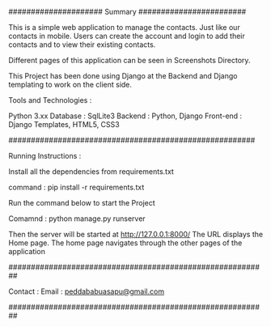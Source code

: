 ##################### Summary ########################

This is a simple web application to manage the contacts. Just like our contacts in mobile.
Users can create the account and login to add their contacts and to view their existing contacts.

Different pages of this application can be seen in Screenshots Directory.

This Project has been done using Django at the Backend and 
Django templating to work on the client side.

Tools and Technologies :

Python 3.xx
Database : SqlLite3
Backend : Python, Django
Front-end : Django Templates, HTML5, CSS3

#######################################################


Running Instructions :

Install all the dependencies from requirements.txt

command : pip install -r requirements.txt

Run the command below to start the Project

Comamnd : python manage.py runserver

Then the server will be started at http://127.0.0.1:8000/
The URL displays the Home page. The home page navigates through the other pages of the application


##########################################################

Contact :
Email : peddababuasapu@gmail.com

##########################################################